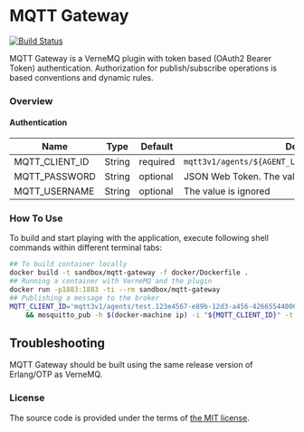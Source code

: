 # MQTT Gateway

[![Build Status][travis-img]][travis]

MQTT Gateway is a VerneMQ plugin with token based (OAuth2 Bearer Token) authentication.
Authorization for publish/subscribe operations is based conventions and dynamic rules.



### Overview

#### Authentication

| Name           |   Type |  Default | Description                                                      |
| -------------- | ------ | -------- | ---------------------------------------------------------------- |
| MQTT_CLIENT_ID | String | required | `mqtt3v1/agents/${AGENT_LABEL}.${ACCOUNT_ID}.${AUDIENCE}`             |
| MQTT_PASSWORD  | String | optional | JSON Web Token. The value is ignored at the moment               |
| MQTT_USERNAME  | String | optional | The value is ignored                                             |



### How To Use

To build and start playing with the application,
execute following shell commands within different terminal tabs:

```bash
## To build container locally
docker build -t sandbox/mqtt-gateway -f docker/Dockerfile .
## Running a container with VerneMQ and the plugin
docker run -p1883:1883 -ti --rm sandbox/mqtt-gateway
## Publishing a message to the broker
MQTT_CLIENT_ID='mqtt3v1/agents/test.123e4567-e89b-12d3-a456-426655440000.example.org' \
    && mosquitto_pub -h $(docker-machine ip) -i "${MQTT_CLIENT_ID}" -t 'foo' -m '{"payload": "bar"}'
```



## Troubleshooting

MQTT Gateway should be built using the same release version of Erlang/OTP as VerneMQ.



### License

The source code is provided under the terms of [the MIT license][license].

[travis]:https://travis-ci.com/netology-group/mqtt-gateway?branch=master
[travis-img]:https://travis-ci.com/netology-group/mqtt-gateway.png?branch=master
[license]:http://www.opensource.org/licenses/MIT
